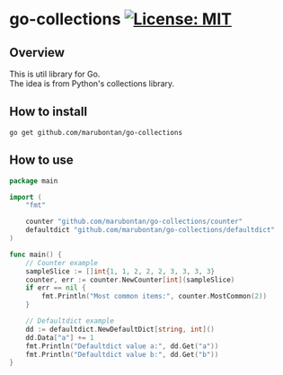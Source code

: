 # go-collections [![License: MIT](https://img.shields.io/badge/License-MIT-yellow.svg)](https://opensource.org/licenses/MIT)
## Overview
This is util library for Go.  
The idea is from Python's collections library.  

## How to install
```
go get github.com/marubontan/go-collections
```

## How to use
```Go
package main

import (
	"fmt"

	counter "github.com/marubontan/go-collections/counter"
	defaultdict "github.com/marubontan/go-collections/defaultdict"
)

func main() {
	// Counter example
	sampleSlice := []int{1, 1, 2, 2, 2, 3, 3, 3, 3}
	counter, err := counter.NewCounter[int](sampleSlice)
	if err == nil {
		fmt.Println("Most common items:", counter.MostCommon(2))
	}

	// Defaultdict example
	dd := defaultdict.NewDefaultDict[string, int]()
	dd.Data["a"] += 1
	fmt.Println("Defaultdict value a:", dd.Get("a"))
	fmt.Println("Defaultdict value b:", dd.Get("b"))
}

```